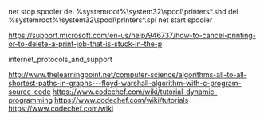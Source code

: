 net stop spooler
del %systemroot%\system32\spool\printers\*.shd
del %systemroot%\system32\spool\printers\*.spl
net start spooler

https://support.microsoft.com/en-us/help/946737/how-to-cancel-printing-or-to-delete-a-print-job-that-is-stuck-in-the-p


internet_protocols_and_support


http://www.thelearningpoint.net/computer-science/algorithms-all-to-all-shortest-paths-in-graphs---floyd-warshall-algorithm-with-c-program-source-code
https://www.codechef.com/wiki/tutorial-dynamic-programming
https://www.codechef.com/wiki/tutorials
https://www.codechef.com/wiki





